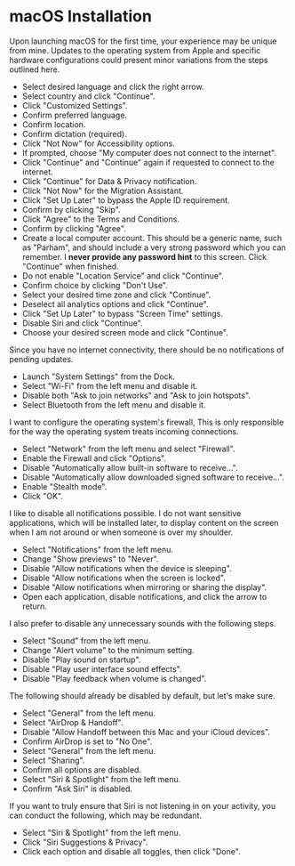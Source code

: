 # macOS Installation

Upon launching macOS for the first time, your experience may be unique from mine.
Updates to the operating system from Apple and specific hardware configurations
could present minor variations from the steps outlined here.

-   Select desired language and click the right arrow.
-   Select country and click "Continue".
-   Click "Customized Settings".
-   Confirm preferred language.
-   Confirm location.
-   Confirm dictation (required).
-   Click "Not Now" for Accessibility options.
-   If prompted, choose "My computer does not connect to the internet".
-   Click "Continue" and "Continue" again if requested to connect to the internet.
-   Click "Continue" for Data & Privacy notification.
-   Click "Not Now" for the Migration Assistant.
-   Click "Set Up Later" to bypass the Apple ID requirement.
-   Confirm by clicking "Skip".
-   Click "Agree" to the Terms and Conditions.
-   Confirm by clicking "Agree".
-   Create a local computer account. This should be a generic name, such as
    "Parham", and should include a very strong password which
    you can remember. I **never provide any password hint** to this screen. Click
    "Continue" when finished.
-   Do not enable "Location Service" and click "Continue".
-   Confirm choice by clicking "Don't Use".
-   Select your desired time zone and click "Continue".
-   Deselect all analytics options and click "Continue".
-   Click "Set Up Later" to bypass "Screen Time" settings.
-   Disable Siri and click "Continue".
-   Choose your desired screen mode and click "Continue".

Since you have no internet connectivity, there should be no notifications of pending updates.

-   Launch "System Settings" from the Dock.
-   Select "Wi-Fi" from the left menu and disable it.
-   Disable both "Ask to join networks" and "Ask to join hotspots".
-   Select Bluetooth from the left menu and disable it.

I want to configure the operating system's firewall, This is only responsible for the way the
operating system treats incoming connections.

-   Select "Network" from the left menu and select "Firewall".
-   Enable the Firewall and click "Options".
-   Disable "Automatically allow built-in software to receive...".
-   Disable "Automatically allow downloaded signed software to receive...".
-   Enable "Stealth mode".
-   Click "OK".

I like to disable all notifications possible. I do not want sensitive applications,
which will be installed later, to display content on the screen when I am not around or
when someone is over my shoulder.

-   Select "Notifications" from the left menu.
-   Change "Show previews" to "Never".
-   Disable "Allow notifications when the device is sleeping".
-   Disable "Allow notifications when the screen is locked".
-   Disable "Allow notifications when mirroring or sharing the display".
-   Open each application, disable notifications, and click the arrow to return.

I also prefer to disable any unnecessary sounds with the following steps.

-   Select "Sound" from the left menu.
-   Change "Alert volume" to the minimum setting.
-   Disable "Play sound on startup".
-   Disable "Play user interface sound effects".
-   Disable "Play feedback when volume is changed".

The following should already be disabled by default, but let's make sure.

-   Select "General" from the left menu.
-   Select "AirDrop & Handoff".
-   Disable "Allow Handoff between this Mac and your iCloud devices".
-   Confirm AirDrop is set to "No One".
-   Select "General" from the left menu.
-   Select "Sharing".
-   Confirm all options are disabled.
-   Select "Siri & Spotlight" from the left menu.
-   Confirm "Ask Siri" is disabled.

If you want to truly ensure that Siri is not listening in on your activity, you can conduct
the following, which may be redundant.

-   Select "Siri & Spotlight" from the left menu.
-   Click "Siri Suggestions & Privacy".
-   Click each option and disable all toggles, then click "Done".
